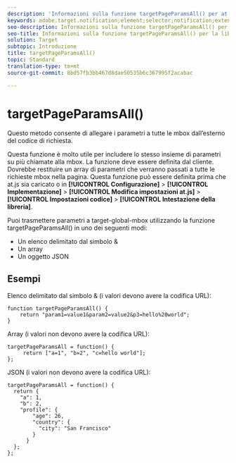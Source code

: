 ```yaml
---
description: 'Informazioni sulla funzione targetPageParamsAll() per at.js. '
keywords: adobe.target.notification;element;selector;notification;extension
seo-description: Informazioni sulla funzione targetPageParamsAll() per la libreria JavaScript at.js di Adobe Target.
seo-title: Informazioni sulla funzione targetPageParamsAll() per la libreria JavaScript at.js di Adobe Target.
solution: Target
subtopic: Introduzione
title: targetPageParamsAll()
topic: Standard
translation-type: tm+mt
source-git-commit: 8bd57fb3bb467d8dae50535b6c367995f2acabac

---
```



# targetPageParamsAll()

Questo metodo consente di allegare i parametri a tutte le mbox dall’esterno del codice di richiesta.

Questa funzione è molto utile per includere lo stesso insieme di parametri su più chiamate alla mbox. La funzione deve essere definita dal cliente. Dovrebbe restituire un array di parametri che verranno passati a tutte le richieste mbox nella pagina. Questa funzione può essere definita prima che at.js sia caricato o in **[!UICONTROL Configurazione]** &gt; **[!UICONTROL Implementazione]** &gt; **[!UICONTROL Modifica impostazioni at.js]** &gt; **[!UICONTROL Impostazioni codice]** &gt; **[!UICONTROL Intestazione della libreria]**.

Puoi trasmettere parametri a target-global-mbox utilizzando la funzione targetPageParamsAll() in uno dei seguenti modi:

* Un elenco delimitato dal simbolo &amp;
* Un array
* Un oggetto JSON

## Esempi

Elenco delimitato dal simbolo &amp; (i valori devono avere la codifica URL):

```
function targetPageParamsAll() { 
    return "param1=value1&param2=value2&p3=hello%20world"; 
}
```

Array (i valori non devono avere la codifica URL):

```
targetPageParamsAll = function() { 
     return ["a=1", "b=2", "c=hello world"]; 
};
```

JSON (i valori non devono avere la codifica URL):

```
targetPageParamsAll = function() { 
  return { 
    "a": 1, 
    "b": 2, 
    "profile": { 
        "age": 26, 
        "country": { 
          "city": "San Francisco" 
        } 
      } 
  }; 
};
```
